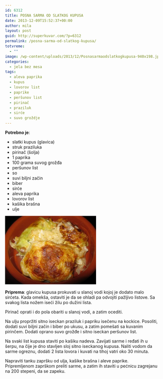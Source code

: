 ```yaml
---
id: 6312
title: POSNA SARMA OD SLATKOG KUPUSA
date: 2013-12-09T15:52:37+00:00
author: mila
layout: post
guid: http://superkuvar.com/?p=6312
permalink: /posna-sarma-od-slatkog-kupusa/
totvreme:
  - ""
image: /wp-content/uploads/2013/12/Posnasarmaodslatkogkupusa-940x198.jpg
categories:
  - jela bez mesa
tags:
  - aleva paprika
  - kupus
  - lovorov list
  - paprike
  - peršunov list
  - pirinač
  - praziluk
  - sirće
  - suvo groždje
---
```

**Potrebno je**:

  * slatki kupus (glavica)
  * struk praziluka
  * pirinač (šolja)
  * 1 paprika
  * 100 grama suvog grožđa
  * peršunov list
  * so
  * suvi biljni začin
  * biber
  * sirće
  * aleva paprika
  * lovorov list
  * kašika brašna
  * ulje

[<img class="alignnone size-medium wp-image-6313" src="/wp-content/uploads/2013/12/Posnasarmaodslatkogkupusa-300x225.jpg" alt="Posnasarmaodslatkogkupusa" width="300" height="225" />](/wp-content/uploads/2013/12/Posnasarmaodslatkogkupusa.jpg)

**Priprema**: glavicu kupusa prokuvati u slanoj vodi kojoj je dodato malo sirćeta. Kada omekša, ostaviti je da se ohladi pa odvojiti pažljivo listove. Sa svakog lista nožem iseći žilu po dužini lista.

Pirinač oprati i do pola obariti u slanoj vodi, a zatim ocediti.

Na ulju propržiti sitno iseckan praziluk i papriku isečenu na kockice. Posoliti, dodati suvi biljni začin i biber po ukusu, a zatim pomešati sa kuvanim pirinčem. Dodati oprano suvo grožđe i sitno iseckan peršunov list.

Na svaki list kupusa staviti po kašiku nadeva. Zavijati sarme i ređati ih u šerpu, na čije je dno stavljen sloj sitno iseckanog kupusa. Naliti vodom da sarme ogreznu, dodati 2 lista lovora i kuvati na tihoj vatri oko 30 minuta.

Napraviti tanku zapršku od ulja, kašike brašna i aleve paprike. Pripremljenom zaprškom preliti sarme, a zatim ih staviti u pećnicu zagrejanu na 200 stepeni, da se zapeku.